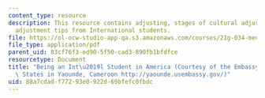 ```yaml
---
content_type: resource
description: This resource contains adjusting, stages of cultural adjustment, and
  adjustment tips from International students.
file: https://ol-ocw-studio-app-qa.s3.amazonaws.com/courses/21g-034-media-education-and-the-marketplace-fall-2005/88a7cdadf77293e0922d69bfefc0fbdc_MIT21G_034F05_beingintlstu.pdf
file_type: application/pdf
parent_uid: 83cf76f3-ed90-5f50-cad3-890fb1bfdfce
resourcetype: Document
title: "Being an Int\u2019l Student in America (Courtesy of the Embassy of the United\
  \ States in Yaounde, Cameroon http://yaounde.usembassy.gov/)"
uid: 88a7cdad-f772-93e0-922d-69bfefc0fbdc
---
```

